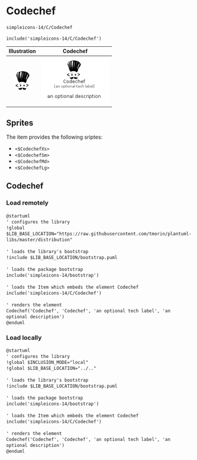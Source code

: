 # Codechef


```text
simpleicons-14/C/Codechef
```

```text
include('simpleicons-14/C/Codechef')
```



| Illustration | Codechef |
| :---: | :---: |
| ![illustration for Illustration](../../simpleicons-14/C/Codechef.png) | ![illustration for Codechef](../../simpleicons-14/C/Codechef.Local.png) |



## Sprites
The item provides the following sriptes:

- `<$CodechefXs>`
- `<$CodechefSm>`
- `<$CodechefMd>`
- `<$CodechefLg>`





## Codechef

### Load remotely
```plantuml
@startuml
' configures the library
!global $LIB_BASE_LOCATION="https://raw.githubusercontent.com/tmorin/plantuml-libs/master/distribution"

' loads the library's bootstrap
!include $LIB_BASE_LOCATION/bootstrap.puml

' loads the package bootstrap
include('simpleicons-14/bootstrap')

' loads the Item which embeds the element Codechef
include('simpleicons-14/C/Codechef')

' renders the element
Codechef('Codechef', 'Codechef', 'an optional tech label', 'an optional description')
@enduml
```

### Load locally
```plantuml
@startuml
' configures the library
!global $INCLUSION_MODE="local"
!global $LIB_BASE_LOCATION="../.."

' loads the library's bootstrap
!include $LIB_BASE_LOCATION/bootstrap.puml

' loads the package bootstrap
include('simpleicons-14/bootstrap')

' loads the Item which embeds the element Codechef
include('simpleicons-14/C/Codechef')

' renders the element
Codechef('Codechef', 'Codechef', 'an optional tech label', 'an optional description')
@enduml
```

